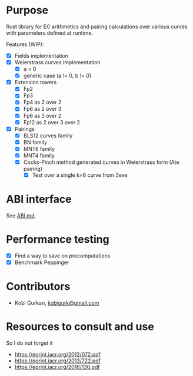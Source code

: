 # Purpose

Rust library for EC arithmetics and pairing calculations over various curves with parameters defined at runtime.

Features (WIP):
- [x] Fields implementation
- [x] Weierstrass curves implementation
  - [x] a = 0
  - [x] generic case (a != 0, b != 0)
- [x] Extension towers
  - [x] Fp2
  - [x] Fp3
  - [x] Fp4 as 2 over 2
  - [x] Fp6 as 2 over 3
  - [x] Fp6 as 3 over 2
  - [x] Fp12 as 2 over 3 over 2
- [x] Pairings
  - [x] BLS12 curves family
  - [x] BN family
  - [x] MNT6 family
  - [x] MNT4 family
  - [x] Cocks-Pinch method generated curves in Weierstrass form (Ate pairing)
    - [x] Test over a single k=6 curve from Zexe 

# ABI interface

See [ABI.md](ABI.md).

# Performance testing

- [x] Find a way to save on precomputations
- [x] Benchmark Peppinger

# Contributors

- Kobi Gurkan, [kobigurk@gmail.com](mailto://kobigurk@gmail.com)

# Resources to consult and use 

So I do not forget it

- https://eprint.iacr.org/2012/072.pdf
- https://eprint.iacr.org/2013/722.pdf
- https://eprint.iacr.org/2016/130.pdf